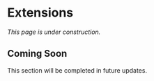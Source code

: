 # Extensions

*This page is under construction.*

## Coming Soon

This section will be completed in future updates.
